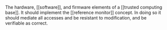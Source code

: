 The hardware, [[software]], and firmware elements of a [[trusted computing base]]. It should implement the [[reference monitor]] concept. In doing so it should mediate all accesses and be resistant to modification, and be verifiable as correct.